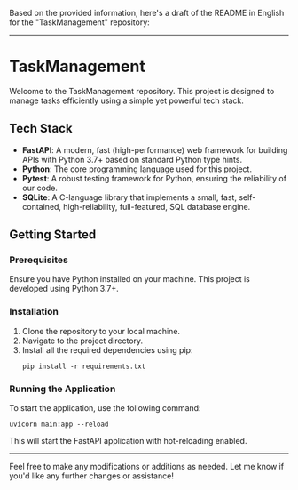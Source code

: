 Based on the provided information, here's a draft of the README in English for the "TaskManagement" repository:

---

# TaskManagement

Welcome to the TaskManagement repository. This project is designed to manage tasks efficiently using a simple yet powerful tech stack.

## Tech Stack
- **FastAPI**: A modern, fast (high-performance) web framework for building APIs with Python 3.7+ based on standard Python type hints.
- **Python**: The core programming language used for this project.
- **Pytest**: A robust testing framework for Python, ensuring the reliability of our code.
- **SQLite**: A C-language library that implements a small, fast, self-contained, high-reliability, full-featured, SQL database engine.

## Getting Started

### Prerequisites
Ensure you have Python installed on your machine. This project is developed using Python 3.7+.

### Installation
1. Clone the repository to your local machine.
2. Navigate to the project directory.
3. Install all the required dependencies using pip:
   ```
   pip install -r requirements.txt
   ```

### Running the Application
To start the application, use the following command:
```
uvicorn main:app --reload
```
This will start the FastAPI application with hot-reloading enabled.

---

Feel free to make any modifications or additions as needed. Let me know if you'd like any further changes or assistance!
